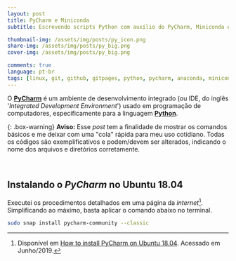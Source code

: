 ```yaml
---
layout: post
title: PyCharm e Miniconda
subtitle: Escrevendo scripts Python com auxílio do PyCharm, Miniconda e Jupyter

thumbnail-img: /assets/img/posts/py_icon.png
share-img: /assets/img/posts/py_big.png
cover-img: /assets/img/posts/py_big.png

comments: true
language: pt-br
tags: [linux, git, github, gitpages, python, pycharm, anaconda, miniconda]
---
```


O **<a title="Link do PyCharm" href="https://www.jetbrains.com/pycharm/" target="_blank">PyCharm</a>** é um ambiente de desenvolvimento integrado (ou IDE, do inglês '_Integrated Development Environment_') usado em programação de computadores, especificamente para a linguagem **<a title="Link do Python" href="https://www.python.org/" target="_blank">Python</a>**.

{: .box-warning}
**Aviso:** Esse _post_ tem a finalidade de mostrar os comandos básicos e me deixar com uma "cola" rápida para meu uso cotidiano. Todas os códigos são exemplificativos e podem/devem ser alterados, indicando o nome dos arquivos e diretórios corretamente.

<br>

## Instalando o _PyCharm_ no Ubuntu 18.04
Executei os procedimentos detalhados em uma página da _internet_[^1]. Simplificando ao máximo, basta aplicar o comando abaixo no terminal.
~~~bash
sudo snap install pycharm-community --classic
~~~

[^1]: Disponível em [How to install PyCharm on Ubuntu 18.04](https://linuxize.com/post/how-to-install-pycharm-on-ubuntu-18-04/). Acessado em Junho/2019.

[^4]: Disponível em [Conda Enviroments with Jupyter Notebooks Kernels](https://www.youtube.com/watch?v=Ro9l0eapoJU). Acessado em Junho/2019.
